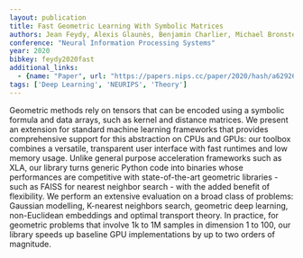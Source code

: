 ```yaml
---
layout: publication
title: Fast Geometric Learning With Symbolic Matrices
authors: Jean Feydy, Alexis Glaunès, Benjamin Charlier, Michael Bronstein
conference: "Neural Information Processing Systems"
year: 2020
bibkey: feydy2020fast
additional_links:
  - {name: "Paper", url: "https://papers.nips.cc/paper/2020/hash/a6292668b36ef412fa3c4102d1311a62-Abstract.html"}
tags: ['Deep Learning', 'NEURIPS', 'Theory']
---
```

Geometric methods rely on tensors that can be encoded using a symbolic formula and data arrays, such as kernel and distance matrices. We present an extension for standard machine learning frameworks that provides comprehensive support for this abstraction on CPUs and GPUs: our toolbox combines a versatile, transparent user interface with fast runtimes and low memory usage. Unlike general purpose acceleration frameworks such as XLA, our library turns generic Python code into binaries whose performances are competitive with state-of-the-art geometric libraries - such as FAISS for nearest neighbor search - with the added benefit of flexibility. We perform an extensive evaluation on a broad class of problems: Gaussian modelling, K-nearest neighbors search, geometric deep learning, non-Euclidean embeddings and optimal transport theory. In practice, for geometric problems that involve 1k to 1M samples in dimension 1 to 100, our library speeds up baseline GPU implementations by up to two orders of magnitude.
